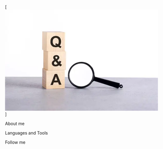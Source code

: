[![Header](https://github.com/KristinaYakushevskaia/KristinaYakushevskaia/blob/main/assets/depositphotos_641842604-stock-photo-question-answer-text-wooden-cube.webp)]

About me

Languages and Tools

Follow me